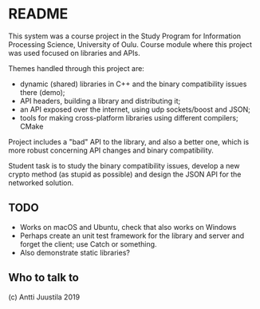 # README #

This system was a course project in the Study Program for Information Processing Science, University of Oulu. Course module where this project was used focused on libraries and APIs.

Themes handled through this project are:

* dynamic (shared) libraries in C++ and the binary compatibility issues there (demo);
* API headers, building a library and distributing it;
* an API exposed over the internet, using udp sockets/boost and JSON;
* tools for making cross-platform libraries using different compilers; CMake

Project includes a "bad" API to the library, and also a better one, which is more robust concerning API changes and binary compatibility.

Student task is to study the binary compatibility issues, develop a new crypto method (as stupid as possible) and design the JSON API for the networked solution.

## TODO

* Works on macOS and Ubuntu, check that also works on Windows
* Perhaps create an unit test framework for the library and server and forget the client; use Catch or something.
* Also demonstrate static libraries?

## Who to talk to

(c) Antti Juustila 2019